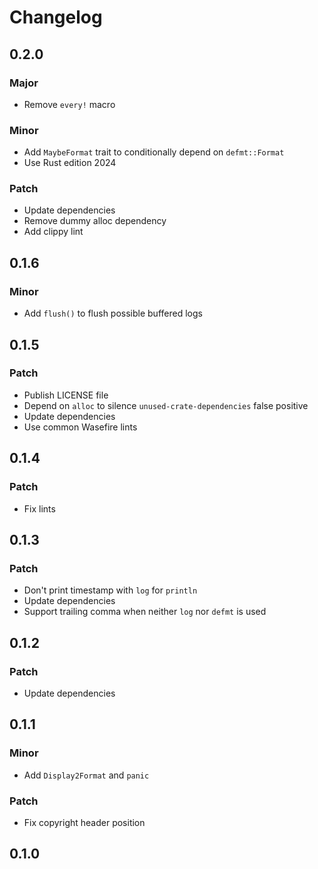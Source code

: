 # Changelog

## 0.2.0

### Major

- Remove `every!` macro

### Minor

- Add `MaybeFormat` trait to conditionally depend on `defmt::Format`
- Use Rust edition 2024

### Patch

- Update dependencies
- Remove dummy alloc dependency
- Add clippy lint

## 0.1.6

### Minor

- Add `flush()` to flush possible buffered logs

## 0.1.5

### Patch

- Publish LICENSE file
- Depend on `alloc` to silence `unused-crate-dependencies` false positive
- Update dependencies
- Use common Wasefire lints

## 0.1.4

### Patch

- Fix lints

## 0.1.3

### Patch

- Don't print timestamp with `log` for `println`
- Update dependencies
- Support trailing comma when neither `log` nor `defmt` is used

## 0.1.2

### Patch

- Update dependencies

## 0.1.1

### Minor

- Add `Display2Format` and `panic`

### Patch

- Fix copyright header position

## 0.1.0

<!-- Increment to skip CHANGELOG.md test: 0 -->
